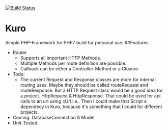 [![Build Status](https://travis-ci.org/severinkaderli/Kuro.svg)](https://travis-ci.org/severinkaderli/Kuro)
# Kuro
Simple PHP-Framework for PHP7 build for personal use.
##Features
* Router
  * Supports all important HTTP Methods.
  * Multiple Methods per route definition are possible.
  * Callback can be either a Controller-Method or a Closure.
* Todo:
  * The current Request and Response classes are more for internal routing uses. Maybe they should be called routeRequest and routeResponse. But a  HTTP Request class would be a good idea for a project. HttpRequest & HttpResponse. That could be used for api calls to an url using cUrl i.e.. Then I could make that Script a dependecy in Kuro, because it's something that I could for different projects.
* Coming: DatabaseConnection & Model
* Unit-Tested
